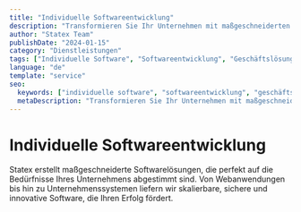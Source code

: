 ```yaml
---
title: "Individuelle Softwareentwicklung"
description: "Transformieren Sie Ihr Unternehmen mit maßgeschneiderten Softwarelösungen von Statex. Angepasste Anwendungen, die Effizienz und Wachstum fördern."
author: "Statex Team"
publishDate: "2024-01-15"
category: "Dienstleistungen"
tags: ["Individuelle Software", "Softwareentwicklung", "Geschäftslösungen", "Digitale Transformation", "Technologie"]
language: "de"
template: "service"
seo:
  keywords: ["individuelle software", "softwareentwicklung", "geschäftssoftware", "digitale transformation", "technologielösungen"]
  metaDescription: "Transformieren Sie Ihr Unternehmen mit maßgeschneiderten Softwarelösungen von Statex. Angepasste Anwendungen, die Effizienz und Wachstum fördern."
---
```


# Individuelle Softwareentwicklung

Statex erstellt maßgeschneiderte Softwarelösungen, die perfekt auf die Bedürfnisse Ihres Unternehmens abgestimmt sind. Von Webanwendungen bis hin zu Unternehmenssystemen liefern wir skalierbare, sichere und innovative Software, die Ihren Erfolg fördert. 